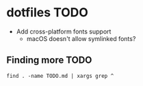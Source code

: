 dotfiles TODO
=============

-	Add cross-platform fonts support
	-	macOS doesn't allow symlinked fonts?

Finding more TODO
-----------------

```shell
find . -name TODO.md | xargs grep ^
```
